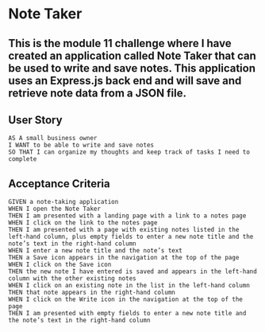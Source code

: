 # Note Taker
## This is the module 11 challenge where I have created an application called Note Taker that can be used to write and save notes. This application uses an Express.js back end and will save and retrieve note data from a JSON file.

## User Story

```
AS A small business owner
I WANT to be able to write and save notes
SO THAT I can organize my thoughts and keep track of tasks I need to complete
```

## Acceptance Criteria

```
GIVEN a note-taking application
WHEN I open the Note Taker
THEN I am presented with a landing page with a link to a notes page
WHEN I click on the link to the notes page
THEN I am presented with a page with existing notes listed in the left-hand column, plus empty fields to enter a new note title and the note’s text in the right-hand column
WHEN I enter a new note title and the note’s text
THEN a Save icon appears in the navigation at the top of the page
WHEN I click on the Save icon
THEN the new note I have entered is saved and appears in the left-hand column with the other existing notes
WHEN I click on an existing note in the list in the left-hand column
THEN that note appears in the right-hand column
WHEN I click on the Write icon in the navigation at the top of the page
THEN I am presented with empty fields to enter a new note title and the note’s text in the right-hand column
```